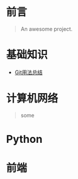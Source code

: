 # 前言

> An awesome project.





# 基础知识

- [Git用法总结](docs/basic_knowledge/Git用法总结.md)





# 计算机网络

> some 





# Python







# 前端



